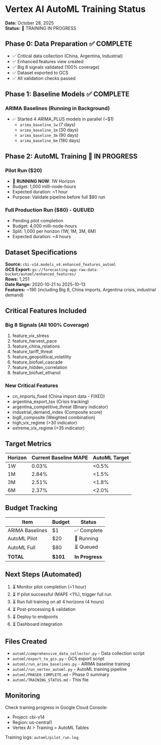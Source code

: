 # Vertex AI AutoML Training Status

**Date:** October 28, 2025  
**Status:** 🚀 TRAINING IN PROGRESS

## Phase 0: Data Preparation ✅ COMPLETE

- ✅ Critical data collection (China, Argentina, Industrial)
- ✅ Enhanced features view created
- ✅ Big 8 signals validated (100% coverage)
- ✅ Dataset exported to GCS
- ✅ All validation checks passed

## Phase 1: Baseline Models ✅ COMPLETE

### ARIMA Baselines (Running in Background)
- ✅ Started 4 ARIMA_PLUS models in parallel (~$1)
  - `arima_baseline_1w` (7 days)
  - `arima_baseline_1m` (30 days)
  - `arima_baseline_3m` (90 days)
  - `arima_baseline_6m` (180 days)

## Phase 2: AutoML Training 🚀 IN PROGRESS

### Pilot Run ($20)
- 🚀 **RUNNING NOW**: 1W Horizon  
- Budget: 1,000 milli-node-hours
- Expected duration: ~1 hour
- Purpose: Validate pipeline before full $80 run

### Full Production Run ($80) - QUEUED
- Pending pilot completion
- Budget: 4,000 milli-node-hours  
- Split: 1,000 per horizon (1W, 1M, 3M, 6M)
- Expected duration: ~4 hours

## Dataset Specifications

**Source:** `cbi-v14.models_v4.enhanced_features_automl`  
**GCS Export:** `gs://forecasting-app-raw-data-bucket/automl/enhanced_features/`  
**Rows:** 1,251  
**Date Range:** 2020-10-21 to 2025-10-13  
**Features:** ~190 (including Big 8, China imports, Argentina crisis, industrial demand)

## Critical Features Included

### Big 8 Signals (All 100% Coverage)
1. feature_vix_stress
2. feature_harvest_pace  
3. feature_china_relations
4. feature_tariff_threat
5. feature_geopolitical_volatility
6. feature_biofuel_cascade
7. feature_hidden_correlation
8. feature_biofuel_ethanol

### New Critical Features
- cn_imports_fixed (China import data - FIXED)
- argentina_export_tax (Crisis tracking)
- argentina_competitive_threat (Binary indicator)
- industrial_demand_index (Composite score)
- big8_composite (Weighted combination)
- high_vix_regime (>30 indicator)
- extreme_vix_regime (>35 indicator)

## Target Metrics

| Horizon | Current Baseline MAPE | AutoML Target |
|---------|----------------------|---------------|
| 1W | 0.03% | <0.5% |
| 1M | 2.84% | <1.5% |
| 3M | 2.51% | <1.8% |
| 6M | 2.37% | <2.0% |

## Budget Tracking

| Item | Budget | Status |
|------|--------|--------|
| ARIMA Baselines | $1 | ✅ Complete |
| AutoML Pilot | $20 | 🚀 Running |
| AutoML Full | $80 | ⏳ Queued |
| **TOTAL** | **$101** | **In Progress** |

## Next Steps (Automated)

1. ⏳ Monitor pilot completion (~1 hour)
2. ⏳ If pilot successful (MAPE <1%), trigger full run
3. ⏳ Run full training on all 4 horizons (4 hours)
4. ⏳ Post-processing & validation
5. ⏳ Deploy to endpoints
6. ⏳ Dashboard integration

## Files Created

- `automl/comprehensive_data_collector.py` - Data collection script
- `automl/export_to_gcs.py` - GCS export script
- `automl/run_arima_baselines.py` - ARIMA baseline training
- `automl/run_vertex_automl.py` - AutoML training pipeline
- `automl/PHASE0_COMPLETE.md` - Phase 0 summary
- `automl/TRAINING_STATUS.md` - This file

## Monitoring

Check training progress in Google Cloud Console:
- Project: cbi-v14
- Region: us-central1
- Vertex AI > Training > AutoML Tables

Training logs: `automl/pilot_run.log`




